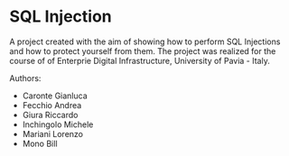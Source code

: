 # SQL Injection

A project created with the aim of showing how to perform SQL Injections and how to protect yourself from them. The project was realized for the course of of Enterprie Digital Infrastructure, University of Pavia - Italy.

Authors:
- Caronte Gianluca
- Fecchio Andrea
- Giura Riccardo
- Inchingolo Michele
- Mariani Lorenzo
- Mono Bill
